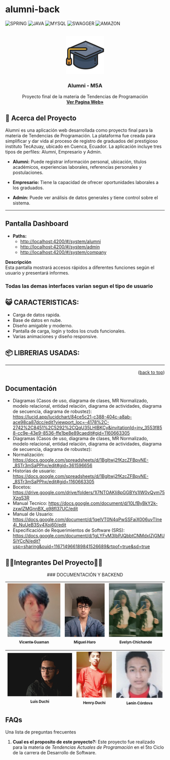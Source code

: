 # alumni-back

<a name="readme-top"></a>
<!-- PROJECT SHIELDS -->

![SPRING](https://img.shields.io/badge/Spring-6DB33F?style=for-the-badge&logo=spring&logoColor=white)
![JAVA](https://img.shields.io/badge/Java-ED8B00?style=for-the-badge&logo=openjdk&logoColor=white)
![MYSQL](https://img.shields.io/badge/MySQL-005C84?style=for-the-badge&logo=mysql&logoColor=white)
![SWAGGER](https://img.shields.io/badge/Swagger-85EA2D?style=for-the-badge&logo=Swagger&logoColor=white)
![AMAZON](https://img.shields.io/badge/Amazon_AWS-FF9900?style=for-the-badge&logo=amazonaws&logoColor=white)

<br />
<div align="center">
  <a href="https://www.tecazuay.edu.ec/">
    <img src="Screenshots/Alumni_Logo.png" alt="Logo" width="120" height="120">
  </a>

  <h3 align="center">Alumni - M5A</h3>

  <p align="center">
    Proyecto final de la materia de Tendencias de Programación
    <br />
    <a href="https://www.tecazuay.edu.ec/"><strong>Ver Pagina Web»</strong></a>
    <br />
</div>

<!-- ABOUT THE PROJECT -->
## 📖 **Acerca del Proyecto**
Alumni es una aplicación web desarrollada como proyecto final para la materia de Tendencias de Programación. La plataforma fue creada para simplificar y dar vida al proceso de registro de graduados del prestigioso instituto TecAzuay, ubicado en Cuenca, Ecuador. La aplicación incluye tres tipos de perfiles: Alumni, Empresario y Admin.

- **Alumni:** Puede registrar información personal, ubicación, títulos académicos, experiencias laborales, referencias personales y postulaciones.
  
- **Empresario:** Tiene la capacidad de ofrecer oportunidades laborales a los graduados.

- **Admin:** Puede ver análisis de datos generales y tiene control sobre el sistema.

***

## Pantalla Dashboard

- **Paths:** 
  - [http://localhost:4200/#/system/alumni](http://localhost:4200/#/system/alumni)
  - [http://localhost:4200/#/system/admin](http://localhost:4200/#/system/admin)
  - [http://localhost:4200/#/system/company](http://localhost:4200/#/system/company)
  
 **Descripción**
 <br>
 Esta pantalla mostrará accesos rápidos a diferentes funciones según el usuario y presentará informes.

### Todas las demas interfaces varian segun el tipo de usuario
</details>

## 😺 **CARACTERISTICAS:**

- Carga de datos rapida.
- Base de datos en nube.
- Diseño amigable y moderno.
- Pantalla de carga, login y todos los cruds funcionales.
- Varias animaciones y diseño responsive.

##  📦 **LIBRERIAS USADAS:**
***

<p align="right">(<a href="#readme-top">back to top</a>)</p>


## Documentación
- Diagramas (Casos de uso, diagrama de clases, MR Normalizado, modelo relacional, entidad relación, diagrama de actividades, diagrama de secuencia, diagrama de robustez): https://lucid.app/lucidchart/84ce5c21-c388-404c-a8ab-ace98ca87dcc/edit?viewport_loc=-4178%2C-2742%2C8451%2C5292%2CQqU35LHIBKCy&invitationId=inv_3553f858-cc9e-43e9-8536-ffe1be8e89caedit#gid=1160663305
- Diagramas (Casos de uso, diagrama de clases, MR Normalizado, modelo relacional, entidad relación, diagrama de actividades, diagrama de secuencia, diagrama de robustez): 
- Normalización: https://docs.google.com/spreadsheets/d/1BgItwj2fKzcZFBpvNE-_8STr3mSaPPhx/edit#gid=361596656
- Historias de usuario: https://docs.google.com/spreadsheets/d/1BgItwj2fKzcZFBpvNE-_8STr3mSaPPhx/edit#gid=1160663305
- Bocetos: https://drive.google.com/drive/folders/1I7NTOAKIi8pGGBYs1IW0vQym75XzgS3R
- Manual Tecnico: https://docs.google.com/document/d/10LfByBkY2k-zxwIZMGnnBX_g98fl37UC/edit
- Manual de Usuario: https://docs.google.com/document/d/1qelVT0N4qPwSSFaiX006uvTIne4j_NuUeB3Sv4Xoi60/edit
- Especificación de Requerimientos de Software (SRS): https://docs.google.com/document/d/1gLYFvM3IbPJQbbtCNMdxIZjGMUSiYCcN/edit?usp=sharing&ouid=116714966189841526689&rtpof=true&sd=true
## 👨‍💼Integrantes Del Proyecto🧑‍🦰

<div align="center">
### DOCUMENTACIÓN Y BACKEND

| [<img src="Screenshots/Integrantes/Vicente_Foto.jpg" width=185><br><sub>Vicente Guaman</sub>](https://github.com/SantiagoGuaman) | [<img src="Screenshots/Integrantes/Alejandro_Foto.jpeg" width=138><br><sub>Miguel Haro</sub>](https://github.com/Miguel13fdf) | [<img src="Screenshots/Integrantes/Evelyn_Foto.png" width=185><br><sub>Evelyn Chichande</sub>](https://github.com/eveelyyn-c) |
| :------------------------------------------------------------------------------------------------------------------------------: | :---------------------------------------------------------------------------------------------------------------------------: | :---------------------------------------------------------------------------------------------------------------------------: |

| [<img src="Screenshots/Integrantes/Luis_Foto.jpg" width=300><br><sub>Luis Duchi</sub>](https://github.com/lduchi) | [<img src="Screenshots/Integrantes/Henry_Foto.jpeg" width=155><br><sub>Henry Duchi</sub>](https://github.com/Henduchi11) | [<img src="Screenshots/Integrantes/Lenin_Foto.jpg" width=200><br><sub>Lenin Córdova</sub>](https://github.com/LeninCrdva) |
| :---------------------------------------------------------------------------------------------------------------: | :----------------------------------------------------------------------------------------------------------------------: | :-----------------------------------------------------------------------------------------------------------------------: |

</div>



## FAQs
Una lista de preguntas frecuentes
1. **Cual es el proposito de este proyecto?:**
Este proyecto fue realizado para la materia de _Tendencias Actuales de Programación_ en el 5to Ciclo de la carrera de Desarrollo de Software.
